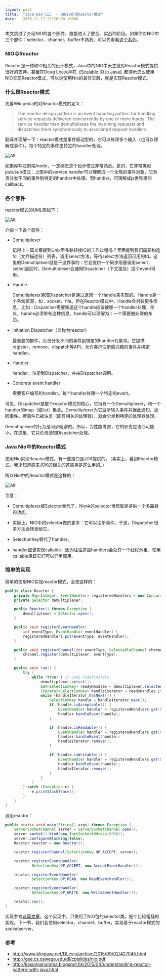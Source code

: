 ```yaml
---
layout: post
title:  "Java Nio（二） - 用NIO实现Reactor模式"
date:   2016-12-17 22:26:00 +0800
---
```


本文跳过了介绍NIO的各个部件，直接进入了整合、实战的阶段。如果你对NIO中三个部件：selector、channel、buffer不熟悉，可以先看看[这个系列](http://tutorials.jenkov.com/java-nio/index.html)。

### NIO与Reactor

Reactor是一种和IO相关的设计模式，Java中的NIO中天生就对Reactor模式提供很好的支持。甚至在Doug Lea大神在[《Scalable IO in Java》](http://gee.cs.oswego.edu/dl/cpjslides/nio.pdf)都演示怎么使用NIO实现Reactor模式，可以说使用Nio的最佳实践，就是实现Reactor模式。

### 什么是Reactor模式

先看Wikipedia的对Reactor模式的定义：

> The reactor design pattern is an event handling pattern for handling service requests delivered concurrently by one or more inputs. The service handler then demultiplexes the incoming requests and dispatches them synchronously to associated request handlers.

翻译并理解一下：reactor模式是事件驱动型的，它可以处理多个输入（也可以理解成事件），每个特定的事件由特定的handler处理。

![Alt](/images/reactor(1).png)

如果你写过前端/node，一定感觉这个设计模式非常熟悉。是的，它非常类似pub/sub模式：上图中的service handler可以理解成一个全局的事件对象，它负责分发不同的事件到特定的handler中处理，而handler，可理解成js世界里的callback。

### 各个部件

reactor模式的UML图如下：

![Alt](/images/reactor(2).png)

介绍一下各个部件：

- Demultiplexer

   记得上一篇文章提到Unix里多路转接IO的工作过程吗？里面提到我们需要构造fd（文件描述符）列表，调用select方法，等待select方法返回可用的fd。这里的Demultiplexer就是干这件事的：它会提供一个同步阻塞调用select，select返回时，Demultiplexer会通知Dispatcher（下文提及）这个event可用。

- Handle

   Demultiplexer通知Dispatcher是通过返回一个Handle来实现的。Handle是一个系统资源，如：socket、file。但在Reactor模式中，Handle会封装更多信息，比如：Dispatcher需要知道这个handle应该被哪一个handler处理，所以，handle必须带有这种信息。handle可以理解为：一个需要被处理的东西。

- initiation Dispatcher（又称为reactor）

   最重要的部件，负责分发不同的事件到特定的handler对象中。它提供register、remove、dispatch等API。允许客户注册感兴趣的事件并绑定handler。

- Handler

   handler，注册到Dispatcher，并由Dispatcher调用。

- Concrete event handler

   需要客户编写的handler。每个handler处理一个特定的event。

可见，Dispatcher是整个reactor模式的核心，它持有一个Demultiplexer，和一个handler的map（或list）集合。Demultiplexer为它监听输入事件并据此通知、返回事件。若事件已被注册（即有相关的处理器），就会分发到特定的处理器处理。

Demultiplexer的行为是同步阻塞的。所以，为性能考虑，它的职责应该尽可能小。在这里，它只负责通知Dispatcher处理。

### Java Nio中的Reactor模式

使用Nio实现Reactor模式，有一些接口是JDK提供的。（事实上，看到Reactor模式，我才知道原来JDK的相关的这些类是这么用的。）

所以Nio中的Reactor模式是这样的：

![Alt](/images/reactor(3).png)

注意：

- Demultiplexer被Selector替代了。Nio中的selector当然就是提供一个多路器的功能。

- 实际上，NIO中的selector做的更多：它可以注册事件。于是，Dispatcher很多方法会转发给它。

- SelectionKey替代了handler。

- handler应该实现callable，因为往往这些handlers会处在一个线程池里，使用callable保证它们可以异步调用。

### 简单的实现

简单的使用NIO实现reactor模式，会使这样的：

~~~ java
public class Reactor {
    private Map<Integer, EventHandler> registeredHandlers = new ConcurrentHashMap<>();
    private Selector demultiplexer;

    public Reactor() throws Exception {
        demultiplexer = Selector.open();
    }

    public void registerEventHandler(
        int eventType, EventHandler eventHandler) {
        registeredHandlers.put(eventType, eventHandler);
    }

    public void registerChannel(int eventType, SelectableChannel channel) throws Exception {
        channel.register(demultiplexer, eventType);
    }

    public void run() {
        try {
            while (true) { // Loop indefinitely
                demultiplexer.select();
                Set<SelectionKey> readyHandles = demultiplexer.selectedKeys();
                Iterator<SelectionKey> handleIterator = readyHandles.iterator();
                while (handleIterator.hasNext()) {
                    SelectionKey handle = handleIterator.next();
                    if (handle.isAcceptable()) {
                        EventHandler handler = registeredHandlers.get(SelectionKey.OP_ACCEPT);
                        handler.handleEvent(handle);
                    }

                    if (handle.isReadable()) {
                        EventHandler handler = registeredHandlers.get(SelectionKey.OP_READ);
                        handler.handleEvent(handle);
                        handleIterator.remove();
                    }

                    if (handle.isWritable()) {
                        EventHandler handler = registeredHandlers.get(SelectionKey.OP_WRITE);
                        handler.handleEvent(handle);
                        handleIterator.remove();
                    }
                }
            }
        } catch (Exception e) {
            e.printStackTrace();
        }
    }
}

~~~

调用reactor：

~~~ java
public static void main(String[] args) throws Exception {
    ServerSocketChannel server = ServerSocketChannel.open();
    server.socket().bind(new InetSocketAddress(8080));
    server.configureBlocking(false);
    Reactor reactor = new Reactor();

    reactor.registerChannel(SelectionKey.OP_ACCEPT, server);

    reactor.registerEventHandler(
            SelectionKey.OP_ACCEPT, new AcceptEventHandler());

    reactor.registerEventHandler(
            SelectionKey.OP_READ, new ReadEventHandler());

    reactor.registerEventHandler(
            SelectionKey.OP_WRITE, new WriteEventHandler());

    reactor.run();
}
~~~

实现参考[这篇文章](http://kasunpanorama.blogspot.hk/2015/04/understanding-reactor-pattern-with-java.html)。这个实现中，只使用了NIO包的selector类。是个比较粗糙的实现。下一节，我们会使用selector、channel、buffer，实现基于reactor模式的socketserver。

### 参考

- http://www.blogjava.net/DLevin/archive/2015/09/02/427045.html
- http://gee.cs.oswego.edu/dl/cpjslides/nio.pdf
- http://kasunpanorama.blogspot.hk/2015/04/understanding-reactor-pattern-with-java.html
